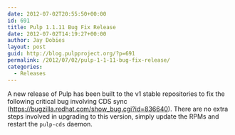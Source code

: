 ```yaml
---
date: 2012-07-02T20:55:50+00:00
id: 691
title: Pulp 1.1.11 Bug Fix Release
date: 2012-07-02T14:19:27+00:00
author: Jay Dobies
layout: post
guid: http://blog.pulpproject.org/?p=691
permalink: /2012/07/02/pulp-1-1-11-bug-fix-release/
categories:
  - Releases
---
```

<!-- more -->
A new release of Pulp has been built to the v1 stable repositories to fix the following critical bug involving CDS sync (<https://bugzilla.redhat.com/show_bug.cgi?id=836640>). There are no extra steps involved in upgrading to this version, simply update the RPMs and restart the `pulp-cds` daemon.
